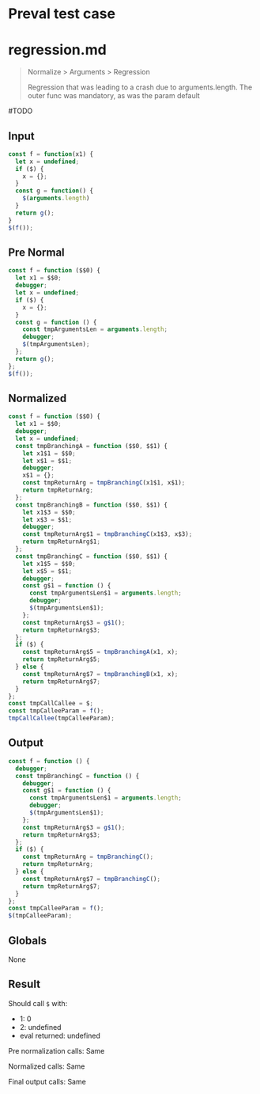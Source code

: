 # Preval test case

# regression.md

> Normalize > Arguments > Regression
>
> Regression that was leading to a crash due to arguments.length. The outer func was mandatory, as was the param default

#TODO

## Input

`````js filename=intro
const f = function(x1) {
  let x = undefined;
  if ($) {
    x = {};
  } 
  const g = function() {
    $(arguments.length)
  }
  return g();
}
$(f());
`````

## Pre Normal

`````js filename=intro
const f = function ($$0) {
  let x1 = $$0;
  debugger;
  let x = undefined;
  if ($) {
    x = {};
  }
  const g = function () {
    const tmpArgumentsLen = arguments.length;
    debugger;
    $(tmpArgumentsLen);
  };
  return g();
};
$(f());
`````

## Normalized

`````js filename=intro
const f = function ($$0) {
  let x1 = $$0;
  debugger;
  let x = undefined;
  const tmpBranchingA = function ($$0, $$1) {
    let x1$1 = $$0;
    let x$1 = $$1;
    debugger;
    x$1 = {};
    const tmpReturnArg = tmpBranchingC(x1$1, x$1);
    return tmpReturnArg;
  };
  const tmpBranchingB = function ($$0, $$1) {
    let x1$3 = $$0;
    let x$3 = $$1;
    debugger;
    const tmpReturnArg$1 = tmpBranchingC(x1$3, x$3);
    return tmpReturnArg$1;
  };
  const tmpBranchingC = function ($$0, $$1) {
    let x1$5 = $$0;
    let x$5 = $$1;
    debugger;
    const g$1 = function () {
      const tmpArgumentsLen$1 = arguments.length;
      debugger;
      $(tmpArgumentsLen$1);
    };
    const tmpReturnArg$3 = g$1();
    return tmpReturnArg$3;
  };
  if ($) {
    const tmpReturnArg$5 = tmpBranchingA(x1, x);
    return tmpReturnArg$5;
  } else {
    const tmpReturnArg$7 = tmpBranchingB(x1, x);
    return tmpReturnArg$7;
  }
};
const tmpCallCallee = $;
const tmpCalleeParam = f();
tmpCallCallee(tmpCalleeParam);
`````

## Output

`````js filename=intro
const f = function () {
  debugger;
  const tmpBranchingC = function () {
    debugger;
    const g$1 = function () {
      const tmpArgumentsLen$1 = arguments.length;
      debugger;
      $(tmpArgumentsLen$1);
    };
    const tmpReturnArg$3 = g$1();
    return tmpReturnArg$3;
  };
  if ($) {
    const tmpReturnArg = tmpBranchingC();
    return tmpReturnArg;
  } else {
    const tmpReturnArg$7 = tmpBranchingC();
    return tmpReturnArg$7;
  }
};
const tmpCalleeParam = f();
$(tmpCalleeParam);
`````

## Globals

None

## Result

Should call `$` with:
 - 1: 0
 - 2: undefined
 - eval returned: undefined

Pre normalization calls: Same

Normalized calls: Same

Final output calls: Same
